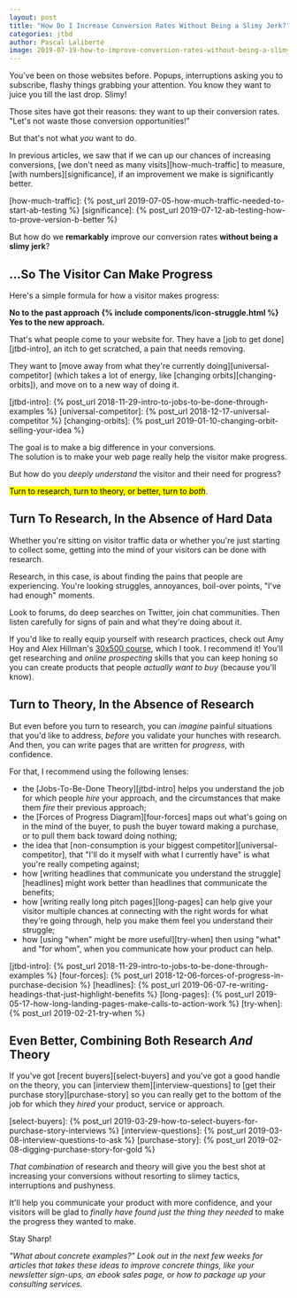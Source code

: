 ```yaml
---
layout: post
title: "How Do I Increase Conversion Rates Without Being a Slimy Jerk?"
categories: jtbd
author: Pascal Laliberté
image: 2019-07-19-how-to-improve-conversion-rates-without-being-a-slimy-jerk.jpg
---
```


You've been on those websites before. Popups, interruptions asking you to subscribe, flashy things grabbing your attention. You know they want to juice you till the last drop. Slimy!

Those sites have got their reasons: they want to up their conversion rates. "Let's not waste those conversion opportunities!"

But that's not what _you_ want to do.

In previous articles, we saw that if we can up our chances of increasing conversions, [we don't need as many visits][how-much-traffic] to measure, [with numbers][significance], if an improvement we make is significantly better.

[how-much-traffic]: {% post_url 2019-07-05-how-much-traffic-needed-to-start-ab-testing %}
[significance]: {% post_url 2019-07-12-ab-testing-how-to-prove-version-b-better %}

But how do we **remarkably** improve our conversion rates **without being a slimy jerk**?

## ...So The Visitor Can Make Progress

Here's a simple formula for how a visitor makes progress: 

**No to the past approach {% include components/icon-struggle.html %} Yes to the new approach.**

That's what people come to your website for. They have a [job to get done][jtbd-intro], an itch to get scratched, a pain that needs removing. 

They want to [move away from what they're currently doing][universal-competitor] (which takes a lot of energy, like [changing orbits][changing-orbits]), and move on to a new way of doing it.

[jtbd-intro]: {% post_url 2018-11-29-intro-to-jobs-to-be-done-through-examples %}
[universal-competitor]: {% post_url 2018-12-17-universal-competitor %}
[changing-orbits]: {% post_url 2019-01-10-changing-orbit-selling-your-idea %}

The goal is to make a big difference in your conversions.  
The solution is to make your web page really help the visitor make progress.

But how do you _deeply understand_ the visitor and their need for progress?

<mark>Turn to research, turn to theory, or better, turn to <em>both</em></mark>.

## Turn To Research, In the Absence of Hard Data

Whether you're sitting on visitor traffic data or whether you're just starting to collect some, getting into the mind of your visitors can be done with research.

Research, in this case, is about finding the pains that people are experiencing. You're looking struggles, annoyances, boil-over points, "I've had enough" moments.

Look to forums, do deep searches on Twitter, join chat communities. Then listen carefully for signs of pain and what they're doing about it.

If you'd like to really equip yourself with research practices, check out Amy Hoy and Alex Hillman's [30x500 course][30x500], which I took. I recommend it! You'll get researching and _online prospecting_ skills that you can keep honing so you can create products that people _actually want to buy_ (because you'll know).

[30x500]: https://30x500.com/

## Turn to Theory, In the Absence of Research

But even before you turn to research, you can _imagine_ painful situations that you'd like to address, _before_ you validate your hunches with research. And then, you can write pages that are written for _progress_, with confidence.

For that, I recommend using the following lenses:

* the [Jobs-To-Be-Done Theory][jtbd-intro] helps you understand the job for which people _hire_ your approach, and the circumstances that make them _fire_ their previous approach;
* the [Forces of Progress Diagram][four-forces] maps out what's going on in the mind of the buyer, to push the buyer toward making a purchase, or to pull them back toward doing nothing;
* the idea that [non-consumption is your biggest competitor][universal-competitor], that "I'll do it myself with what I currently have" is what you're really competing against;
* how [writing headlines that communicate you understand the struggle][headlines] might work better than headlines that communicate the benefits;
* how [writing really long pitch pages][long-pages] can help give your visitor multiple chances at connecting with the right words for what they're going through, help you make them feel you understand their struggle;
* how [using "when" might be more useful][try-when] then using "what" and "for whom", when you communicate how your product can help.

[jtbd-intro]: {% post_url 2018-11-29-intro-to-jobs-to-be-done-through-examples %}
[four-forces]: {% post_url 2018-12-06-forces-of-progress-in-purchase-decision %}
[headlines]: {% post_url 2019-06-07-re-writing-headings-that-just-highlight-benefits %}
[long-pages]: {% post_url 2019-05-17-how-long-landing-pages-make-calls-to-action-work %}
[try-when]: {% post_url 2019-02-21-try-when %}

## Even Better, Combining Both Research _And_ Theory

If you've got [recent buyers][select-buyers] and you've got a good handle on the theory, you can [interview them][interview-questions] to [get their purchase story][purchase-story] so you can really get to the bottom of the job for which they _hired_ your product, service or approach.

[select-buyers]: {% post_url 2019-03-29-how-to-select-buyers-for-purchase-story-interviews %}
[interview-questions]: {% post_url 2019-03-08-interview-questions-to-ask %}
[purchase-story]: {% post_url 2019-02-08-digging-purchase-story-for-gold %}

_That combination_ of research and theory will give you the best shot at increasing your conversions without resorting to slimey tactics, interruptions and pushyness.

It'll help you communicate your product with more confidence, and your visitors will be glad to _finally have found just the thing they needed_ to make the progress they wanted to make.

Stay Sharp!

_"What about concrete examples?" Look out in the next few weeks for articles that takes these ideas to improve concrete things, like your newsletter sign-ups, an ebook sales page, or how to package up your consulting services._
